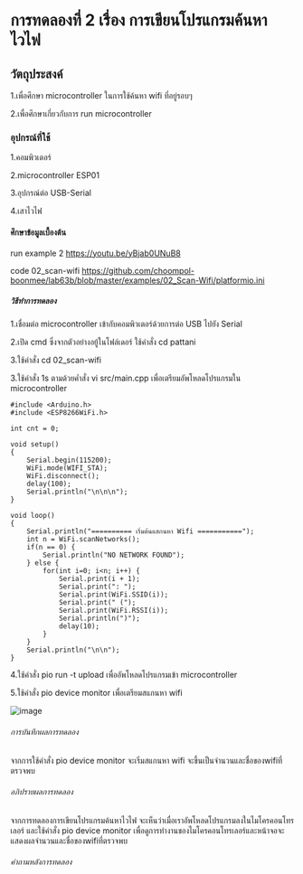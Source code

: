 # การทดลองที่ 2 เรื่อง การเขียนโปรแกรมค้นหาไวไฟ

## วัตถุประสงค์
1.เพื่อศึกษา microcontroller ในการใช้ค้นหา wifi ที่อยู่รอบๆ

2.เพื่อศึกษาเกี่ยวกับการ run microcontroller

### อุปกรณ์ที่ใช้
1.คอมพิวเตอร์

2.microcontroller ESP01

3.อุปกรณ์ต่อ USB-Serial

4.เสาไวไฟ
#### ศึกษาข้อมูลเบื้องต้น
run example 2 https://youtu.be/yBjab0UNuB8

code 02_scan-wifi https://github.com/choompol-boonmee/lab63b/blob/master/examples/02_Scan-Wifi/platformio.ini

##### วิธีทำการทดลอง
1.เชื่อมต่อ microcontroller เข้ากับคอมพิวเตอร์ด้วยการต่อ  USB ไปยัง Serial

2.เปิด cmd ซึ่งจากตัวอย่างอยู้ในโฟล์เดอร์ ใช้คำสั่ง cd pattani 

3.ใช้คำสั่ง cd 02_scan-wifi

3.ใช้คำสั่ง 1s ตามด้วยค่ำสั่ง vi src/main.cpp เพื่อเตรียมอัพโหลดโปรแกรมใน microcontroller

```
#include <Arduino.h>
#include <ESP8266WiFi.h>

int cnt = 0;

void setup()
{
	Serial.begin(115200);
	WiFi.mode(WIFI_STA);
	WiFi.disconnect();
	delay(100);
	Serial.println("\n\n\n");
}

void loop()
{
	Serial.println("========== เริ่มต้นแสกนหา Wifi ===========");
	int n = WiFi.scanNetworks();
	if(n == 0) {
		Serial.println("NO NETWORK FOUND");
	} else {
		for(int i=0; i<n; i++) {
			Serial.print(i + 1);
			Serial.print(": ");
			Serial.print(WiFi.SSID(i));
			Serial.print(" (");
			Serial.print(WiFi.RSSI(i));
			Serial.println(")");
			delay(10);
		}
	}
	Serial.println("\n\n");
}
```


4.ใช้คำสั่ง pio run -t upload เพื่ออัพโหลดโปรแกรมเข้า microcontroller

5.ใช้คำสั่ง pio device monitor เพื่อเตรียมสแกนหา wifi

![image](https://user-images.githubusercontent.com/80880126/112263855-8c37f480-8ca2-11eb-863b-71d68cf96fa7.png)


###### การบันทึกผลการทดลอง

จากการใช้คำสั่ง pio device monitor จะเริ่มสแกนหา wifi จะขึ้นเป็นจำนวนและชื่อของwifiที่ตรวจพบ

###### อภิปรายผลการทดลอง

จากการทดลองการเขียนโปรแกรมค้นหาไวไฟ จะเห็นว่าเมื่อเราอัพโหลดโปรแกรมลงในไมโครคอนโทรเลอร์ และใช้คำสั่ง pio device monitor เพื่อดูการทำงานของไมโครคอนโทรเลอร์และหน้าจอจะแสดงผลจำนวนและชื่อของwifiที่ตรวจพบ

###### คำถามหลังการทดลอง
